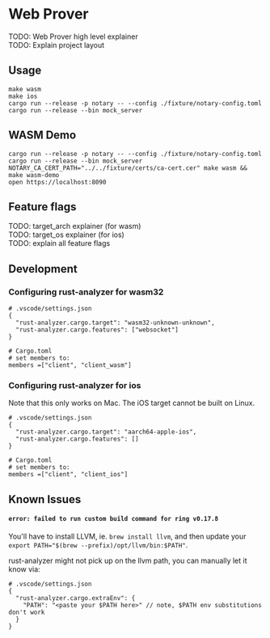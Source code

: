 # Web Prover

TODO: Web Prover high level explainer  
TODO: Explain project layout  

## Usage

```
make wasm
make ios
cargo run --release -p notary -- --config ./fixture/notary-config.toml
cargo run --release --bin mock_server
```

## WASM Demo

```
cargo run --release -p notary -- --config ./fixture/notary-config.toml
cargo run --release --bin mock_server
NOTARY_CA_CERT_PATH="../../fixture/certs/ca-cert.cer" make wasm && make wasm-demo
open https://localhost:8090
```

## Feature flags

TODO: target_arch explainer (for wasm)  
TODO: target_os explainer (for ios)  
TODO: explain all feature flags  


## Development

### Configuring rust-analyzer for wasm32

```
# .vscode/settings.json
{
  "rust-analyzer.cargo.target": "wasm32-unknown-unknown",
  "rust-analyzer.cargo.features": ["websocket"]
}

# Cargo.toml
# set members to:
members =["client", "client_wasm"]
```

### Configuring rust-analyzer for ios

Note that this only works on Mac. The iOS target cannot be built on Linux.

```
# .vscode/settings.json
{
  "rust-analyzer.cargo.target": "aarch64-apple-ios",
  "rust-analyzer.cargo.features": []
}

# Cargo.toml
# set members to:
members =["client", "client_ios"]
```

## Known Issues

#### `error: failed to run custom build command for ring v0.17.8`

You'll have to install LLVM, ie. `brew install llvm`, and then update your
`export PATH="$(brew --prefix)/opt/llvm/bin:$PATH"`.

rust-analyzer might not pick up on the llvm path, you can manually let it know via:

```
# .vscode/settings.json
{
  "rust-analyzer.cargo.extraEnv": {
    "PATH": "<paste your $PATH here>" // note, $PATH env substitutions don't work
  }
}
```
